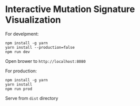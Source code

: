 # Interactive Mutation Signature Visualization

For develpment:
```
npm install -g yarn
yarn install --production=false
npm run dev
```
Open brower to `http://localhost:8080`

For production:
```
npm install -g yarn
yarn install
npm run prod
```
Serve from `dist` directory
